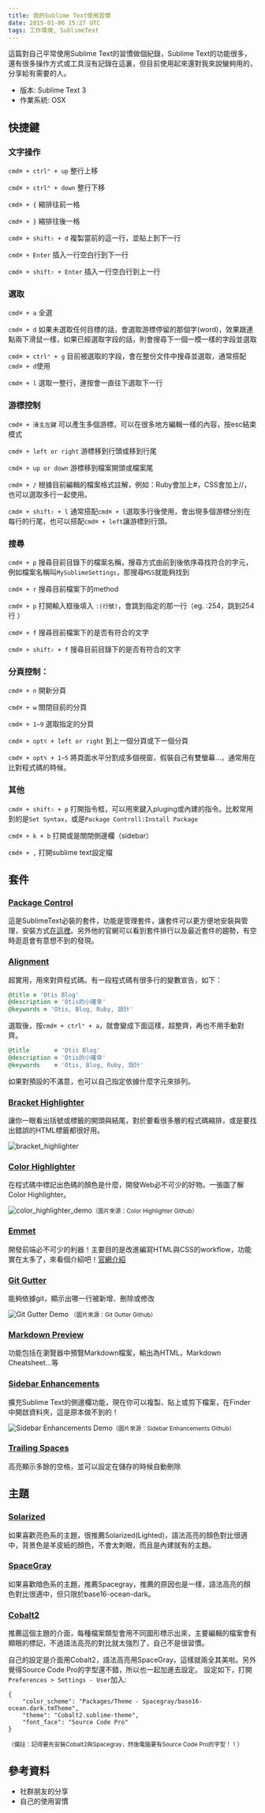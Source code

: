 ```yaml
---
title: 我的Sublime Text使用習慣
date: 2015-01-06 15:27 UTC
tags: 工作環境, SublimeText
---
```


這篇對自己平常使用Sublime Text的習慣做個紀錄，Sublime Text的功能很多，還有很多操作方式或工具沒有記錄在這裏，但目前使用起來還對我來說蠻夠用的，分享給有需要的人。

<!--more-->

- 版本: Sublime Text 3
- 作業系統: OSX

## 快捷鍵

### 文字操作

`cmd⌘ + ctrl⌃ + up`
整行上移

`cmd⌘ + ctrl⌃ + down`
整行下移

`cmd⌘ + {`
縮排往前一格

`cmd⌘ + }`
縮排往後一格

`cmd⌘ + shift⇧ + d`
複製當前的這一行，並貼上到下一行

`cmd⌘ + Enter`
插入一行空白行到下一行

`cmd⌘ + shift⇧ + Enter`
插入一行空白行到上一行


### 選取

`cmd⌘ + a`
全選

`cmd⌘ + d`
如果未選取任何目標的話，會選取游標停留的那個字(word)，效果跟連點兩下滑鼠一樣，如果已經選取字段的話，則會搜尋下一個一模一樣的字段並選取

`cmd⌘ + ctrl⌃ + g`
目前被選取的字段，會在整份文件中搜尋並選取，通常搭配`cmd⌘ + d`使用

`cmd⌘ + l`
選取一整行，連按會一直往下選取下一行

### 游標控制
`cmd⌘ + 滑主左鍵`
可以產生多個游標，可以在很多地方編輯一樣的內容，按esc結束模式

`cmd⌘ + left or right`
游標移到行頭或移到行尾

`cmd⌘ + up or down`
游標移到檔案開頭或檔案尾

`cmd⌘ + /`
根據目前編輯的檔案格式註解，例如：Ruby會加上#，CSS會加上//，也可以選取多行一起使用。

`cmd⌘ + shift⇧ + l`
通常搭配`cmd⌘ + l`選取多行後使用，會出現多個游標分別在每行的行尾，也可以搭配`cmd⌘ + left`讓游標到行頭。

### 搜尋

`cmd⌘ + p`
搜尋目前目錄下的檔案名稱，搜尋方式由前到後依序尋找符合的字元，例如檔案名稱叫`MySublimeSettings`，那搜尋`MSS`就能夠找到

`cmd⌘ + r`
搜尋目前檔案下的method

`cmd⌘ + p` 打開輸入框後填入 `:(行號)`，會跳到指定的那一行（eg. :254，跳到254行 ）

`cmd⌘ + f`
搜尋目前檔案下的是否有符合的文字

`cmd⌘ + shift⇧ + f`
搜尋目前目錄下的是否有符合的文字

### 分頁控制：

`cmd⌘ + n`
開新分頁

`cmd⌘ + w`
關閉目前的分頁

`cmd⌘ + 1~9`
選取指定的分頁

`cmd⌘ + opt⌥ + left or right`
到上一個分頁或下一個分頁

`cmd⌘ + opt⌥ + 1~5`
將頁面水平分割成多個視窗，假裝自己有雙螢幕...，通常用在比對程式碼的時候。


### 其他

`cmd⌘ + shift⇧ + p`
打開指令框，可以用來鍵入pluging或內建的指令。比較常用到的是`Set Syntax`，或是`Package Controll:Install Package`

`cmd⌘ + k + b`
打開或是關閉側邊欄（sidebar）

`cmd⌘ + ,`
打開sublime text設定檔



## 套件

### [Package Control][0]
這是SublimeText必裝的套件，功能是管理套件，讓套件可以更方便地安裝與管理，安裝方式[在這裡](https://packagecontrol.io/installation)。另外他的官網可以看到套件排行以及最近套件的趨勢，有空時逛逛會有意想不到的發現。

### [Alignment][1]

超實用，用來對齊程式碼。有一段程式碼有很多行的變數宣告，如下：

~~~ ruby
@title = 'Otis Blog'
@description = 'Otis的小確幸'
@keywords = 'Otis, Blog, Ruby, 設計'
~~~

選取後，按`cmd⌘ + ctrl⌃ + a`，就會變成下面這樣，超整齊，再也不用手動對齊。

~~~ ruby
@title       = 'Otis Blog'
@description = 'Otis的小確幸'
@keywords    = 'Otis, Blog, Ruby, 設計'
~~~

如果對預設的不滿意，也可以自己指定依據什麼字元來排列。

### [Bracket Highlighter][2]

讓你一眼看出括號或標籤的開頭與結尾，對於要看很多層的程式碼縮排，或是要找出錯誤的HTML標籤都很好用。

![bracket_highlighter](/images/sublime-intro/bracket_highlighter.png)

### [Color Highlighter][3]

在程式碼中標記出色碼的顏色是什麼，開發Web必不可少的好物。一張圖了解Color Highlighter。

![color_highlighter_demo](https://camo.githubusercontent.com/e13f5346a650e7e3fc2269fd4de3904d78c8fd1e/687474703a2f2f692e696d6775722e636f6d2f55506d456b30392e706e67)<small>（圖片來源：Color Highlighter Github）</small>

### [Emmet][4]
開發前端必不可少的利器！主要目的是改進編寫HTML與CSS的workflow，功能實在太多了，來看個介紹吧！[官網介紹](http://docs.emmet.io/)

### [Git Gutter][5]
能夠依據git，顯示出哪一行被新增、刪除或修改

![Git Gutter Demo](https://camo.githubusercontent.com/272854f332fd374f50a58060615af911b9798fbc/68747470733a2f2f7261772e6769746875622e636f6d2f6a69736161636b732f4769744775747465722f6d61737465722f73637265656e73686f742e706e67 "Git Gutter Demo")
<small>（圖片來源：Git Gutter Github）</small>

### [Markdown Preview][6]
功能包括在瀏覽器中預覽Markdown檔案，輸出為HTML，Markdown Cheatsheet...等

### [Sidebar Enhancements][7]
擴充Sublime Text的側邊欄功能，現在你可以複製、貼上或剪下檔案，在Finder中開啟資料夾，這是原本做不到的！

![Sidebar Enhancements Demo](https://camo.githubusercontent.com/9c427039fb2e97570edf760c4abeaf43d208f702/687474703a2f2f646c2e64726f70626f782e636f6d2f752f34333539363434392f7469746f2f7375626c696d652f536964654261722f73637265656e73686f742e706e67 "Sidebar Enhancements Demo")<small>（圖片來源：Sidebar Enhancements Github）</small>

### [Trailing Spaces][8]
高亮顯示多餘的空格，並可以設定在儲存的時候自動刪除

## 主題

### [Solarized](http://ethanschoonover.com/solarized)
如果喜歡亮色系的主題，很推薦Solarized(Lighted)，語法高亮的顏色對比很適中，背景色是羊皮紙的顏色，不會太刺眼，而且是內建就有的主題。

### [SpaceGray](https://github.com/kkga/spacegray)
如果喜歡暗色系的主題，推薦Spacegray，推薦的原因也是一樣，語法高亮的顏色對比很適中，但只限於base16-ocean-dark。

### [Cobalt2](https://github.com/wesbos/cobalt2)
推薦這個主題的介面，每種檔案類型會用不同圖形標示出來，主要編輯的檔案會有顯眼的標記，不過語法高亮的對比就太強烈了，自己不是很習慣。

自己的設定是介面用Cobalt2，語法高亮用SpaceGray，這樣就兩全其美啦。另外覺得Source Code Pro的字型還不錯，所以也一起加進去設定。
設定如下，打開`Preferences > Settings - User`加入:

~~~
{
    "color_scheme": "Packages/Theme - Spacegray/base16-ocean.dark.tmTheme",
    "theme": "Cobalt2.sublime-theme",
    "font_face": "Source Code Pro"
}
~~~
<small>（備註：記得要先安裝Cobalt2與Spacegray，然後電腦要有Source Code Pro的字型！！）</small>

## 參考資料
- 社群朋友的分享
- 自己的使用習慣


[0]:https://packagecontrol.io/
[1]:https://github.com/wbond/sublime_alignment
[2]:https://github.com/facelessuser/BracketHighlighter
[3]:https://github.com/Monnoroch/ColorHighlighter
[4]:https://github.com/sergeche/emmet-sublime#readme
[5]:https://github.com/jisaacks/GitGutter
[6]:https://github.com/revolunet/sublimetext-markdown-preview
[7]:https://github.com/titoBouzout/SideBarEnhancements
[8]:https://github.com/SublimeText/TrailingSpaces
